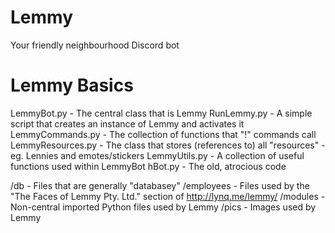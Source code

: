 # Lemmy
Your friendly neighbourhood Discord bot

# Lemmy Basics
LemmyBot.py - The central class that is Lemmy
RunLemmy.py - A simple script that creates an instance of Lemmy and activates it
LemmyCommands.py - The collection of functions that "!" commands call
LemmyResources.py - The class that stores (references to) all "resources" - eg. Lennies and emotes/stickers
LemmyUtils.py - A collection of useful functions used within LemmyBot
hBot.py - The old, atrocious code

/db - Files that are generally "databasey"
/employees - Files used by the "The Faces of Lemmy Pty. Ltd." section of http://lynq.me/lemmy/
/modules - Non-central imported Python files used by Lemmy
/pics - Images used by Lemmy